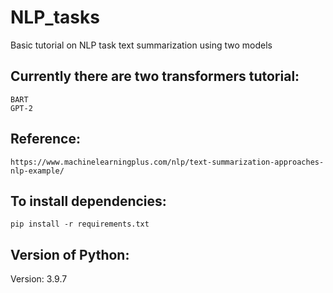 # NLP_tasks
Basic tutorial on NLP task text summarization using two models

## Currently there are two transformers tutorial:
    BART
    GPT-2

## Reference:
    https://www.machinelearningplus.com/nlp/text-summarization-approaches-nlp-example/

## To install dependencies:

```pip install -r requirements.txt```

## Version of Python:
Version: 3.9.7